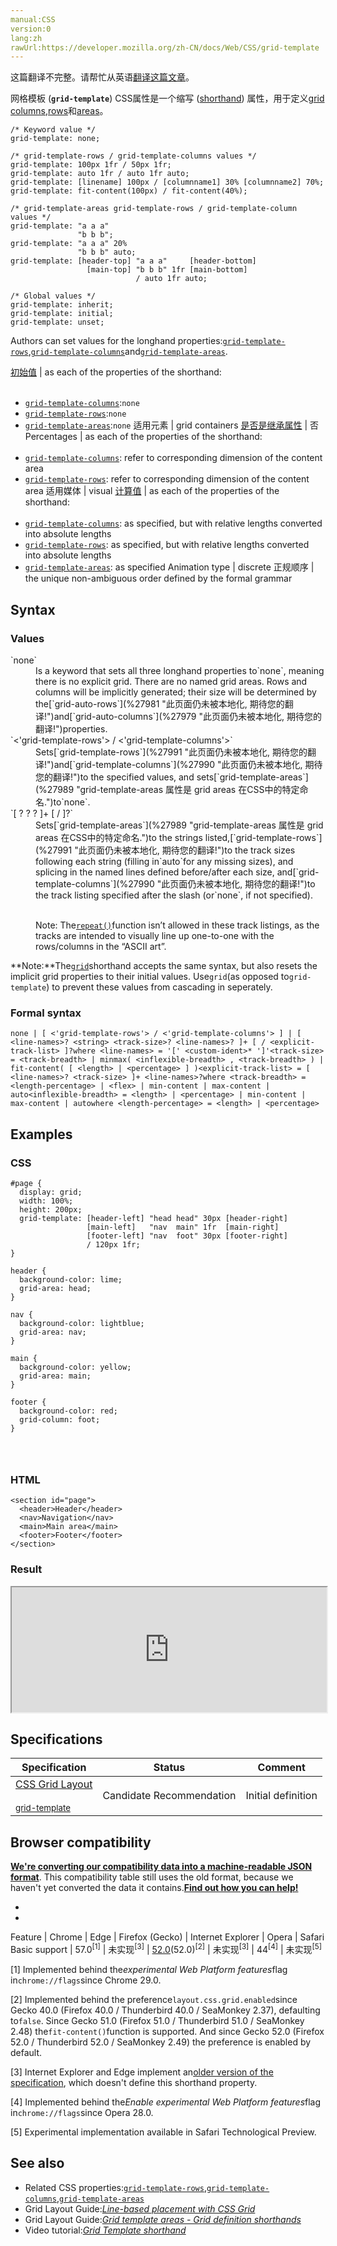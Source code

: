 ```yaml
---
manual:CSS
version:0
lang:zh
rawUrl:https://developer.mozilla.org/zh-CN/docs/Web/CSS/grid-template
---
```




这篇翻译不完整。请帮忙从英语[翻译这篇文章](%30427 "")。






网格模板 (**`grid-template`**) CSS属性是一个缩写 ([shorthand](%28797 "")) 属性，用于定义[grid columns](%30428 "grid columns: A grid column is a vertical track in a CSS Grid Layout, and is the space between two vertical grid lines. It is defined by the grid-template-columns property or in the shorthand grid or grid-template properties."),[rows](%30331 "rows: A grid row is a horizontal track in a CSS Grid Layout, that is the space between two horizontal grid lines. It is defined by the grid-template-rows property or in the shorthand grid or grid-template properties.")和[areas](%30332 "areas: A grid area is one or more grid cells that make up a rectangular area on the grid. Grid areas are created when you place an item using line-based placement or when defining areas using named grid areas.")。


```
/* Keyword value */
grid-template: none;

/* grid-template-rows / grid-template-columns values */
grid-template: 100px 1fr / 50px 1fr;
grid-template: auto 1fr / auto 1fr auto;
grid-template: [linename] 100px / [columnname1] 30% [columnname2] 70%;
grid-template: fit-content(100px) / fit-content(40%);

/* grid-template-areas grid-template-rows / grid-template-column values */
grid-template: "a a a"
               "b b b";
grid-template: "a a a" 20%
               "b b b" auto;
grid-template: [header-top] "a a a"     [header-bottom]
                 [main-top] "b b b" 1fr [main-bottom]
                            / auto 1fr auto;

/* Global values */
grid-template: inherit;
grid-template: initial;
grid-template: unset;
```


Authors can set values for the longhand properties:[`grid-template-rows`](%27991 "此页面仍未被本地化, 期待您的翻译!"),[`grid-template-columns`](%27990 "此页面仍未被本地化, 期待您的翻译!")and[`grid-template-areas`](%27989 "grid-template-areas 属性是 grid areas 在CSS中的特定命名.").


[初始值](%28302 "") | as each of the properties of the shorthand:<br></br>
* [`grid-template-columns`](%27990 "此页面仍未被本地化, 期待您的翻译!"):`none`
* [`grid-template-rows`](%27991 "此页面仍未被本地化, 期待您的翻译!"):`none`
* [`grid-template-areas`](%27989 "grid-template-areas 属性是 grid areas 在CSS中的特定命名."):`none` 
适用元素 | grid containers 
[是否是继承属性](%28299 "") | 否 
Percentages | as each of the properties of the shorthand:<br></br>
* [`grid-template-columns`](%27990 "此页面仍未被本地化, 期待您的翻译!"): refer to corresponding dimension of the content area
* [`grid-template-rows`](%27991 "此页面仍未被本地化, 期待您的翻译!"): refer to corresponding dimension of the content area 
适用媒体 | visual 
[计算值](%28304 "") | as each of the properties of the shorthand:<br></br>
* [`grid-template-columns`](%27990 "此页面仍未被本地化, 期待您的翻译!"): as specified, but with relative lengths converted into absolute lengths
* [`grid-template-rows`](%27991 "此页面仍未被本地化, 期待您的翻译!"): as specified, but with relative lengths converted into absolute lengths
* [`grid-template-areas`](%27989 "grid-template-areas 属性是 grid areas 在CSS中的特定命名."): as specified 
Animation type | discrete 
正规顺序 | the unique non-ambiguous order defined by the formal grammar 


## Syntax<a name="Syntax"></a>

### Values<a name="Values"></a>
<dl><dt id=''>`none`</dt><dd>Is a keyword that sets all three longhand properties to`none`, meaning there is no explicit grid. There are no named grid areas. Rows and columns will be implicitly generated; their size will be determined by the[`grid-auto-rows`](%27981 "此页面仍未被本地化, 期待您的翻译!")and[`grid-auto-columns`](%27979 "此页面仍未被本地化, 期待您的翻译!")properties.</dd><dt id=''>`<'grid-template-rows'> / <'grid-template-columns'>`</dt><dd>Sets[`grid-template-rows`](%27991 "此页面仍未被本地化, 期待您的翻译!")and[`grid-template-columns`](%27990 "此页面仍未被本地化, 期待您的翻译!")to the specified values, and sets[`grid-template-areas`](%27989 "grid-template-areas 属性是 grid areas 在CSS中的特定命名.")to`none`.</dd><dt id=''>`[ <line-names>? <string> <track-size>? <line-names>? ]+ [ / <explicit-track-list> ]?`</dt><dd>Sets[`grid-template-areas`](%27989 "grid-template-areas 属性是 grid areas 在CSS中的特定命名.")to the strings listed,[`grid-template-rows`](%27991 "此页面仍未被本地化, 期待您的翻译!")to the track sizes following each string (filling in`auto`for any missing sizes), and splicing in the named lines defined before/after each size, and[`grid-template-columns`](%27990 "此页面仍未被本地化, 期待您的翻译!")to the track listing specified after the slash (or`none`, if not specified).<br></br>

Note: The[`repeat()`](%30429 "此页面仍未被本地化, 期待您的翻译!")function isn’t allowed in these track listings, as the tracks are intended to visually line up one-to-one with the rows/columns in the “ASCII art”.

</dd></dl>

**Note:**The[`grid`](%27977 "grid 是一个CSS简写属性，可以用来设置以下属性：
 显式网格属性 grid-template-rows、grid-template-columns 和 grid-template-areas，
 隐式网格属性 grid-auto-rows、grid-auto-columns 和  grid-auto-flow，
 间距属性 grid-column-gap 和 grid-row-gap。")shorthand accepts the same syntax, but also resets the implicit grid properties to their initial values. Use`grid`(as opposed to`grid-template`) to prevent these values from cascading in seperately.


### Formal syntax<a name="Formal_syntax"></a>

```
none | [ <'grid-template-rows'> / <'grid-template-columns'> ] | [ <line-names>? <string> <track-size>? <line-names>? ]+ [ / <explicit-track-list> ]?where <line-names> = '[' <custom-ident>* ']'<track-size> = <track-breadth> | minmax( <inflexible-breadth> , <track-breadth> ) | fit-content( [ <length> | <percentage> ] )<explicit-track-list> = [ <line-names>? <track-size> ]+ <line-names>?where <track-breadth> = <length-percentage> | <flex> | min-content | max-content | auto<inflexible-breadth> = <length> | <percentage> | min-content | max-content | autowhere <length-percentage> = <length> | <percentage>
```

## Examples<a name="Examples"></a>

### CSS<a name="CSS"></a>

```
#page {
  display: grid;
  width: 100%;
  height: 200px;
  grid-template: [header-left] "head head" 30px [header-right]
                 [main-left]   "nav  main" 1fr  [main-right]
                 [footer-left] "nav  foot" 30px [footer-right]
                 / 120px 1fr;
}

header {
  background-color: lime;
  grid-area: head;
}

nav {
  background-color: lightblue;
  grid-area: nav;
}

main {
  background-color: yellow;
  grid-area: main;
}

footer {
  background-color: red;
  grid-column: foot;
} 
 
 
 

```

### HTML<a name="HTML"></a>

```
<section id="page">
  <header>Header</header>
  <nav>Navigation</nav>
  <main>Main area</main>
  <footer>Footer</footer>
</section>
```

### Result<a name="Result"></a>


<iframe src='https://mdn.mozillademos.org/zh-CN/docs/Web/CSS/grid-template$samples/Examples?revision=1259115' width='100%' height='200px'></iframe>



## Specifications<a name="Specifications"></a>

Specification | Status | Comment 
 ---  |  ---  |  ---  | 
[CSS Grid Layout<br></br><small>grid-template</small>](%30430 "") | Candidate Recommendation | Initial definition 


## Browser compatibility<a name="Browser_compatibility"></a>


**[We&#39;re converting our compatibility data into a machine-readable JSON format](%3344 "")**. This compatibility table still uses the old format, because we haven&#39;t yet converted the data it contains.**[Find out how you can help!](%3392 "")**


* 
* 

Feature | Chrome | Edge | Firefox (Gecko) | Internet Explorer | Opera | Safari 
Basic support | 57.0<sup>[1]</sup> | 未实现<sup>[3]</sup> | [52.0](%4033 "Released on 2017-03-07.")(52.0)<sup>[2]</sup> | 未实现<sup>[3]</sup> | 44<sup>[4]</sup> | 未实现<sup>[5]</sup> 





[1] Implemented behind the*experimental Web Platform features*flag in`chrome://flags`since Chrome 29.0.



[2] Implemented behind the preference`layout.css.grid.enabled`since Gecko 40.0 (Firefox 40.0 / Thunderbird 40.0 / SeaMonkey 2.37), defaulting to`false`. Since Gecko 51.0 (Firefox 51.0 / Thunderbird 51.0 / SeaMonkey 2.48) the`fit-content()`function is supported. And since Gecko 52.0 (Firefox 52.0 / Thunderbird 52.0 / SeaMonkey 2.49) the preference is enabled by default.



[3] Internet Explorer and Edge implement an[older version of the specification](%30431 ""), which doesn&#39;t define this shorthand property.



[4] Implemented behind the*Enable experimental Web Platform features*flag in`chrome://flags`since Opera 28.0.



[5] Experimental implementation available in Safari Technological Preview.


## See also<a name="See_also"></a>

* Related CSS properties:[`grid-template-rows`](%27991 "此页面仍未被本地化, 期待您的翻译!"),[`grid-template-columns`](%27990 "此页面仍未被本地化, 期待您的翻译!"),[`grid-template-areas`](%27989 "grid-template-areas 属性是 grid areas 在CSS中的特定命名.")
* Grid Layout Guide:*[Line-based placement with CSS Grid](%30323 "")*
* Grid Layout Guide:*[Grid template areas - Grid definition shorthands](%30324 "")*
* Video tutorial:*[Grid Template shorthand](%30432 "")*



